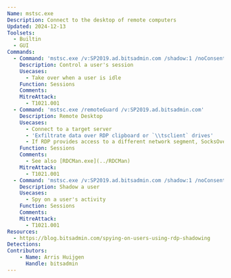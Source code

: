 ```yaml
---
Name: mstsc.exe
Description: Connect to the desktop of remote computers
Updated: 2024-12-13
Toolsets:
  - Builtin
  - GUI
Commands:
  - Command: 'mstsc.exe /v:SP2019.ad.bitsadmin.com /shadow:1 /noConsentPrompt /control'
    Description: Control a user's session
    Usecases:
      - Take over when a user is idle
    Function: Sessions
    Comments:
    MitreAttack:
      - T1021.001
  - Command: 'mstsc.exe /remoteGuard /v:SP2019.ad.bitsadmin.com'
    Description: Remote Desktop
    Usecases:
      - Connect to a target server
      - 'Exfiltrate data over RDP clipboard or `\\tsclient` drives'
      - If RDP provides access to a different network segment, SocksOverRDP can be used to pivot into that segment
    Function: Sessions
    Comments:
      - See also [RDCMan.exe](../RDCMan)
    MitreAttack:
      - T1021.001
  - Command: 'mstsc.exe /v:SP2019.ad.bitsadmin.com /shadow:1 /noConsentPrompt'
    Description: Shadow a user
    Usecases:
      - Spy on a user's activity
    Function: Sessions
    Comments:
    MitreAttack:
      - T1021.001
Resources:
  - https://blog.bitsadmin.com/spying-on-users-using-rdp-shadowing
Detections:
Contributors:
    - Name: Arris Huijgen
      Handle: bitsadmin
---
```

